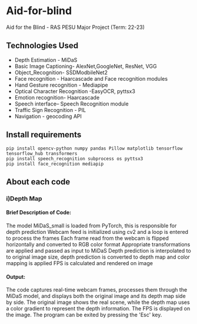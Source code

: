 # Aid-for-blind
Aid for the Blind - RAS PESU Major Project (Term: 22-23)


## Technologies Used
* Depth Estimation - MiDaS
* Basic Image Captioning- AlexNet,GoogleNet, ResNet, VGG 
* Object_Recognition- SSDModbileNet2
* Face recognition - Haarcascade and Face recognition modules
* Hand Gesture recognition - Mediapipe
* Optical Character Recognition -EasyOCR, pyttsx3
* Emotion recognition- Haarcascade 
* Speech interface– Speech Recognition module
* Traffic Sign Recognition - PIL
* Navigation - geocoding API

## Install requirements
```
pip install opencv-python numpy pandas Pillow matplotlib tensorflow tensorflow_hub transformers
pip install speech_recognition subprocess os pyttsx3
pip install face_recognition mediapip
```

## About each code
### i)Depth Map
#### Brief Description of Code:
The model MiDaS_small is loaded from PyTorch, this is responsible for depth prediction
Webcam feed is initialized using cv2 and a loop is entered to process the frames
Each frame read from the webcam is flipped horizontally and converted to RGB color format
Appropriate transformations are applied and passed as input to MiDaS
Depth prediction is interpolated to to original image size, depth prediction is converted to depth map and color mapping is applied
FPS is calculated and rendered on image

#### Output:
The code captures real-time webcam frames, processes them through the MiDaS model, and displays both the original image and its depth map side by side. The original image shows the real scene, while the depth map uses a color gradient to represent the depth information. The FPS is displayed on the image. The program can be exited by pressing the 'Esc' key.
